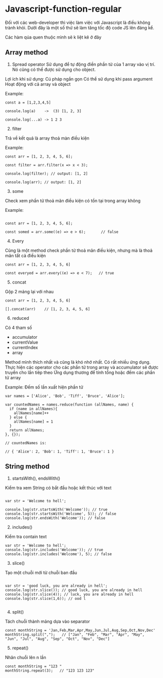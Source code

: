 # Javascript-function-regular

Đối với các web-developer thì việc làm việc với Javascript là điều không trành khỏi. Dưới đây là một số thứ sẽ làm tăng tốc độ code JS lên đáng kể.

Các hàm qúa quen thuộc mình sẽ k liệt kê ở đây

## Array method
1. Spread operator
Sử dụng để tự động điền phần tử của 1 array vào vị trí. Nó cũng có thể được sử dụng cho object.

Lợi ích khi sử dụng:
  Cú pháp ngắn gọn 
  Có thể sử dụng khi pass argument
  Hoạt động với cả array và object 


Example: 

```
const a = [1,2,3,4,5]

console.log(a)    ->  (3) [1, 2, 3]

console.log(...a) -> 1 2 3
```

2. filter

Trả về kết quả là array thoả màn điều kiện 

Example:

```
const arr = [1, 2, 3, 4, 5, 6];

const filter = arr.filter(x => x < 3);

console.log(filter); // output: [1, 2]

console.log(arr); // output: [1, 2]
```

3. some 

Check xem phần tử thoả mãn điều kiện có tồn tại trong array không

Example:
```

const arr = [1, 2, 3, 4, 5, 6];

const somed = arr.some((e) => e > 6);       // false
```

4. Every 

Cũng là một method check phần tử thoả mãn điều kiện, nhưng mà là thoả mãn tất cả điều kiện

```
const arr = [1, 2, 3, 4, 5, 6]

const everyed = arr.every((e) => e < 7);   // true 

```


5. concat

Gộp 2 mảng lại với nhau 

```
const arr = [1, 2, 3, 4, 5, 6]

[].concat(arr)    // [1, 2, 3, 4, 5, 6]

```

6. reduced

Có 4 tham số 
- accumulator
- currentValue
- currentIndex
- array

Method mình thích nhất và cũng là khó nhớ nhất. Có rất nhiều ứng dụng. Thực hiện các operator cho các phần tử trong array và accumulator sẽ được truyền cho lần tiêp theo
Ứng dụng thương để tính tổng hoặc đếm các phần tử array




Example: Đếm số lần xuất hiện phần tử
```
var names = ['Alice', 'Bob', 'Tiff', 'Bruce', 'Alice'];

var countedNames = names.reduce(function (allNames, name) { 
  if (name in allNames){
    allNames[name]++
  } else {
    allNames[name] = 1
  }
  return allNames;
}, {});

// countedNames is:

// { 'Alice': 2, 'Bob': 1, 'Tiff': 1, 'Bruce': 1 }

```

## String method

1. startsWith(), endsWith()

Kiểm tra xem String có bắt đầu hoặc kết thúc với text

```

var str = 'Welcome to hell';

console.log(str.startsWith('Welcome')); // true
console.log(str.startsWith('Welcome', 5)); // false
console.log(str.endsWith('Welcome')); // false

```

2. includes()

Kiểm tra contain text 

```
var str = 'Welcome to hell';
console.log(str.includes('Welcome')); // true
console.log(str.includes('Welcome'), 5); // false 

```

3. slice()

Tạo một chuỗi mới từ chuỗi ban đầu


```

var str = 'good luck, you are already in hell';
console.log(str.slice()); // good luck, you are already in hell
console.log(str.slice(4)); // luck, you are already in hell
console.log(str.slice(1,6)); // ood l


```

4. split()

Tách chuỗi thành mảng dựa vào separator

```
const monthString = 'Jan,Feb,Mar,Apr,May,Jun,Jul,Aug,Sep,Oct,Nov,Dec'
monthString.split(",");   // ["Jan", "Feb", "Mar", "Apr", "May", "Jun", "Jul", "Aug", "Sep", "Oct", "Nov", "Dec"]

```
5. repeat()

Nhân chuỗi lên n lần

```
const monthString = "123 "
monthString.repeat(3);   // "123 123 123"
```
